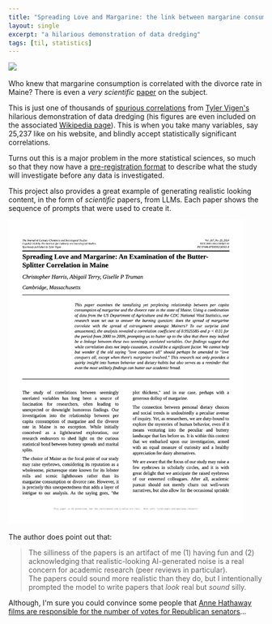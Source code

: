 ```yaml
---
title: "Spreading Love and Margarine: the link between margarine consumption and the divorce rate"
layout: single
excerpt: "a hilarious demonstration of data dredging"
tags: [til, statistics]
---
```


![](https://tylervigen.com/spurious/correlation/image/5920_per-capita-consumption-of-margarine_correlates-with_the-divorce-rate-in-maine.svg)

Who knew that margarine consumption is correlated with the divorce rate in Maine? There is even a *very scientific* [paper](https://tylervigen.com/spurious/research-papers/5920_spreading-love-and-margarine-an-examination-of-the-butter-splitter-correlation-in-maine.pdf) on the subject.

This is just one of thousands of [spurious correlations](https://tylervigen.com/spurious-correlations) from [Tyler Vigen's](https://tylervigen.com/) hilarious demonstration of data dredging (his figures are even included on the associated [Wikipedia page](https://en.wikipedia.org/wiki/Data_dredging)). This is when you take many variables, say 25,237 like on his website, and blindly accept statistically significant correlations. 

Turns out this is a major problem in the more statistical sciences, so much so that they now have a [pre-registration format](https://en.wikipedia.org/wiki/Preregistration_(science)#Registered_reports) to describe what the study will investigate before any data is investigated.

This project also provides a great example of generating realistic looking content, in the form of *scientific* papers, from LLMs. Each paper shows the sequence of prompts that were used to create it.

<a href = "https://tylervigen.com/spurious/research-papers/5920_spreading-love-and-margarine-an-examination-of-the-butter-splitter-correlation-in-maine.pdf">
    <img src="/files/spreading-love-and-margarine-an-examination-of-the-butter-splitter-correlation-in-maine.pdf.png" alt="AI-generated paper for the relationship between margine consumption and divorce rates in Maine" style="height: 600px; width:auto;">
</a>

The author does point out that:
> The silliness of the papers is an artifact of me (1) having fun and (2) acknowledging that realistic-looking AI-generated noise is a real concern for academic research (peer reviews in particular).  
> The papers could sound more realistic than they do, but I intentionally prompted the model to write papers that _look_ real but _sound_ silly.

Although, I'm sure you could convince some people that [Anne Hathaway films are responsible for the number of votes for Republican senators](https://tylervigen.com/spurious/correlation/5866_the-number-of-movies-anne-hathaway-appeared-in_correlates-with_republican-votes-for-senators-in-tennessee)...
